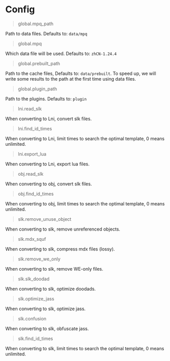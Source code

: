 # Config

> global.mpq_path

Path to data files. Defaults to: `data/mpq`

> global.mpq

Which data file will be used. Defaults to: `zhCN-1.24.4`

> global.prebuilt_path

Path to the cache files, Defaults to: `data/prebuilt`. To speed up, we will write some results to the path at the first time using data files.

> global.plugin_path

Path to the plugins. Defaults to: `plugin`

> lni.read_slk

When converting to Lni, convert slk files.

> lni.find_id_times

When converting to Lni, limit times to search the optimal template, 0 means unlimited.

> lni.export_lua

When converting to Lni, export lua files.

> obj.read_slk

When converting to obj, convert slk files.

> obj.find_id_times

When converting to obj, limit times to search the optimal template, 0 means unlimited.

> slk.remove_unuse_object

When converting to slk, remove unreferenced objects.

> slk.mdx_squf

When converting to slk, compress mdx files (lossy).

> slk.remove_we_only

When converting to slk, remove WE-only files.

> slk.slk_doodad

When converting to slk, optimize doodads.

> slk.optimize_jass

When converting to slk, optimize jass.

> slk.confusion

When converting to slk, obfuscate jass.

> slk.find_id_times

When converting to slk, limit times to search the optimal template, 0 means unlimited.
